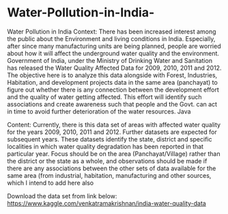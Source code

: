 # Water-Pollution-in-India-
Water Pollution in India 
Context:
There has been increased interest among the public about the Environment and living conditions in India. Especially, after since many manufacturing units are being planned, people are worried about how it will affect the underground water quality and the environment. Government of India, under the Ministry of Drinking Water and Sanitation has released the Water Quality Affected Data for 2009, 2010, 2011 and 2012. The objective here is to analyze this data alongside with Forest, Industries, Habitation, and development projects data in the same area (panchayat) to figure out whether there is any connection between the development effort and the quality of water getting affected. This effort will identify such associations and create awareness such that people and the Govt. can act in time to avoid further deterioration of the water resources. Java 

Content:
Currently, there is this data set of areas with affected water quality for the years 2009, 2010, 2011 and 2012. Further datasets are expected for subsequent years. These datasets identify the state, district and specific localities in which water quality degradation has been reported in that particular year. Focus should be on the area (Panchayat/Village) rather than the district or the state as a whole, and observations should be made if there are any associations between the other sets of data available for the same area (from industrial, habitation, manufacturing and other sources, which I intend to add here also

Download the data set from link below:
https://www.kaggle.com/venkatramakrishnan/india-water-quality-data
